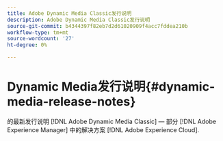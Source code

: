 ```yaml
---
title: Adobe Dynamic Media Classic发行说明
description: Adobe Dynamic Media Classic发行说明
source-git-commit: b4344397f82eb7d2d61020909f4acc7fddea210b
workflow-type: tm+mt
source-wordcount: '27'
ht-degree: 0%

---
```



# Dynamic Media发行说明{#dynamic-media-release-notes}

的最新发行说明 [!DNL Adobe Dynamic Media Classic] — 部分 [!DNL Adobe Experience Manager] 中的解决方案 [!DNL Adobe Experience Cloud].